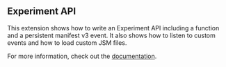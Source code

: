 ## Experiment API

This extension shows how to write an Experiment API including a function and a persistent manifest v3 event. It also shows how to listen to custom events and how to load custom JSM files.

For more information, check out the [documentation](https://thunderbird-webextensions.readthedocs.io/en/latest/how-to/experiments.html).
